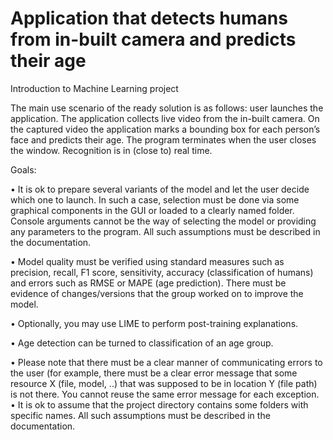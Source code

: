 # Application that detects humans from in-built camera and predicts their age
Introduction to Machine Learning project

The main use scenario of the ready solution is as follows: user launches the application. The application collects live video from the in-built camera. On the captured video the application marks a bounding box for each person’s face and predicts their age. The program terminates when the user closes the window. Recognition is in (close to) real time.

Goals:

• It is ok to prepare several variants of the model and let the user decide which one to launch. In such a case, selection must be done via some graphical components in the GUI or loaded to a clearly named folder. Console arguments cannot be the way of selecting the model or providing any parameters to the program. All such assumptions must be described in the documentation.

• Model quality must be verified using standard measures such as precision, recall, F1 score, sensitivity, accuracy (classification of humans) and errors such as RMSE or MAPE (age prediction). There must be evidence of changes/versions that the group worked on to improve the model.

• Optionally, you may use LIME to perform post-training explanations.

• Age detection can be turned to classification of an age group.

• Please note that there must be a clear manner of communicating errors to the user
(for example, there must be a clear error message that some resource X (file, model, ..) that was supposed to be in location Y (file path) is not there. You cannot reuse the same error message for each exception.
• It is ok to assume that the project directory contains some folders with specific names. All such assumptions must be described in the documentation.

